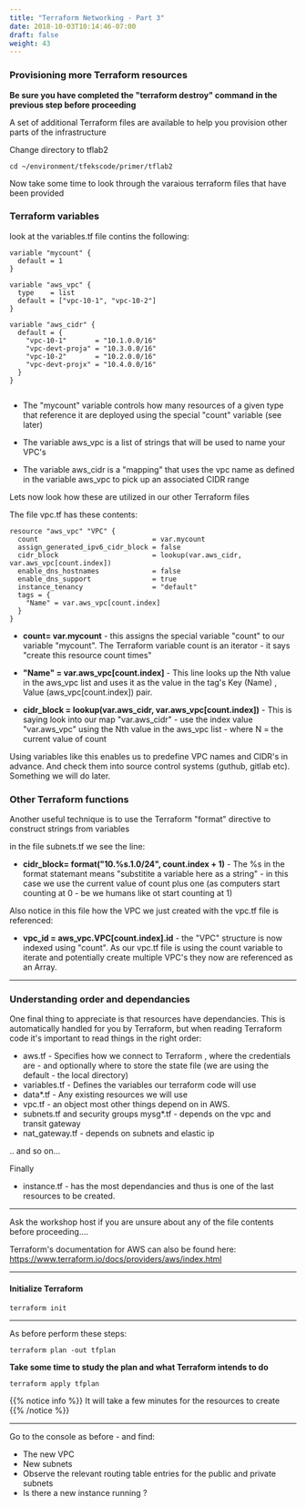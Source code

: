```yaml
---
title: "Terraform Networking - Part 3"
date: 2018-10-03T10:14:46-07:00
draft: false
weight: 43
---
```



### Provisioning more Terraform resources

**Be sure you have completed the "terraform destroy" command in the previous step before proceeding**


A set of additional Terraform files are available to help you provision other parts of the infrastructure

Change directory to tflab2

```
cd ~/environment/tfekscode/primer/tflab2
```

Now take some time to look through the varaious terraform files that have been provided

### Terraform variables

look at the variables.tf file contins the following:

```
variable "mycount" {
  default = 1
}

variable "aws_vpc" {
  type    = list
  default = ["vpc-10-1", "vpc-10-2"]
}

variable "aws_cidr" {
  default = {
    "vpc-10-1"       = "10.1.0.0/16"
    "vpc-devt-proja" = "10.3.0.0/16"
    "vpc-10-2"       = "10.2.0.0/16"
    "vpc-devt-projx" = "10.4.0.0/16"
  }
}


```

* The "mycount" variable controls how many resources of a given type that reference it are deployed using the special "count" variable (see later)

* The variable aws_vpc is a list of strings that will be used to name your VPC's

* The variable aws_cidr is a "mapping" that uses the vpc name as defined in the variable aws_vpc to pick up an associated CIDR range


Lets now look how these are utilized in our other Terraform files

The file vpc.tf has these contents:

```
resource "aws_vpc" "VPC" {
  count                            = var.mycount
  assign_generated_ipv6_cidr_block = false
  cidr_block                       = lookup(var.aws_cidr, var.aws_vpc[count.index])
  enable_dns_hostnames             = false
  enable_dns_support               = true
  instance_tenancy                 = "default"
  tags = {
    "Name" = var.aws_vpc[count.index]
  }
}
```

* **count= var.mycount**   - this assigns the special variable "count" to our variable "mycount". The Terraform variable count is an iterator - it says "create this resource count times"

* **"Name" = var.aws_vpc[count.index]** - This line looks up the Nth value in the aws_vpc list and uses it as the value in the tag's Key (Name) , Value (aws_vpc[count.index]) pair.

*  **cidr_block = lookup(var.aws_cidr, var.aws_vpc[count.index])**  - This is saying look into our map "var.aws_cidr" - use the index value "var.aws_vpc"  using the Nth value in the aws_vpc list - where N = the current value of count

Using variables like this enables us to predefine VPC names and CIDR's in advance. And check them into source control systems (guthub, gitlab etc). Something we will do later.


### Other Terraform functions

Another useful technique is to use the Terraform "format" directive to construct strings from variables 

in the file subnets.tf we see the line:

* **cidr_block= format("10.%s.1.0/24", count.index + 1)**  - The %s in the format statemant means "substitite a variable here as a string" - in this case we use the current value of count plus one (as computers start counting at 0 - be we humans like ot start counting at 1)

Also notice in this file how the VPC we just created with the vpc.tf file is referenced:

* **vpc_id = aws_vpc.VPC[count.index].id** - the "VPC" structure is now indexed using "count". As our vpc.tf file is using the count variable to iterate and potentially create multiple VPC's they now are referenced as an Array.

----



### Understanding order and dependancies

One final thing to appreciate is that resources have dependancies. This is automatically handled for you by Terraform, but when reading Terraform code it's important to read things in the right order:

* aws.tf - Specifies how we connect to Terraform , where the credentials are - and optionally where to store the state file (we are using the default - the local directory)
* variables.tf - Defines the variables our terraform code will use
* data*.tf - Any existing resources we will use 
* vpc.tf - an object most other things depend on in AWS.
* subnets.tf and security groups mysg*.tf - depends on the vpc and transit gateway
* nat_gateway.tf - depends on subnets and elastic ip

.. and so on...

Finally
* instance.tf - has the most dependancies and thus is one of the last resources to be created.

----

Ask the workshop host if you are unsure about any of the file contents before proceeding....

Terraform's documentation for AWS can also be found here:  https://www.terraform.io/docs/providers/aws/index.html


----

#### Initialize Terraform

```
terraform init
```

----

As before perform these steps:

```
terraform plan -out tfplan
```

**Take some time to study the plan and what Terraform intends to do**

```
terraform apply tfplan
```

{{% notice info %}}
It will take a few minutes for the resources to create
{{% /notice %}}

----

Go to the console as before - and find:

* The new VPC
* New subnets
* Observe the relevant routing table entries for the public and private subnets
* Is there a new instance running ?





